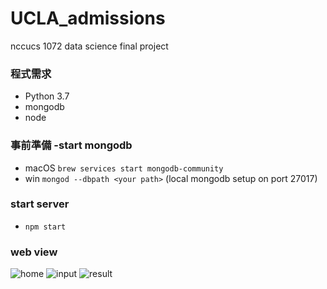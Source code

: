 # UCLA_admissions
nccucs 1072 data science final project

### 程式需求
- Python 3.7
- mongodb
- node

### 事前準備 -start mongodb
- macOS `brew services start mongodb-community` 
- win `mongod --dbpath <your path>` (local mongodb setup on port 27017)

### start server
- `npm start`

### web view
![home](./img/home.png)
![input](./img/input.png)
![result](./img/result.png)

